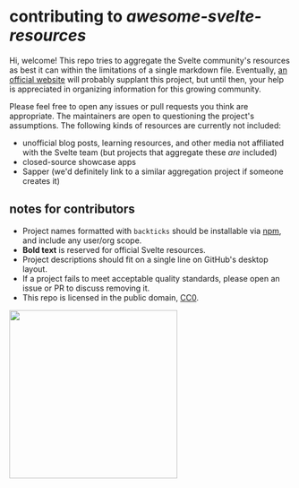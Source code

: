 # contributing to _awesome-svelte-resources_

Hi, welcome!
This repo tries to aggregate the Svelte community's resources
as best it can within the limitations of a single markdown file.
Eventually,
[an official website](https://github.com/sveltejs/svelte/issues/1070)
will probably supplant this project,
but until then, your help is appreciated in organizing information
for this growing community.

Please feel free to open any issues or pull requests you think are appropriate.
The maintainers are open to questioning the project's assumptions.
The following kinds of resources are currently not included:

- unofficial blog posts, learning resources,
  and other media not affiliated with the Svelte team
  (but projects that aggregate these _are_ included)
- closed-source showcase apps
- Sapper (we'd definitely link to a similar aggregation
  project if someone creates it)

## notes for contributors

- Project names formatted with `backticks` should be installable via
  [npm](https://www.npmjs.com/), and include any user/org scope.
- **Bold text** is reserved for official Svelte resources.
- Project descriptions should fit on a single line on GitHub's desktop layout.
- If a project fails to meet acceptable quality standards,
  please open an issue or PR to discuss removing it.
- This repo is licensed in the public domain,
  [CC0](https://github.com/ryanatkn/awesome-svelte-resources/blob/master/license).

[<img src="svelte-logo.svg" width="300">](https://svelte.dev)
